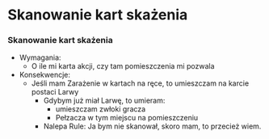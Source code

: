 # Skanowanie kart skażenia

### Skanowanie kart skażenia
- Wymagania:
    - O ile mi karta akcji, czy tam pomieszczenia mi pozwala
- Konsekwencje:
    - Jeśli mam Zarażenie w kartach na ręce, to umieszczam na karcie postaci Larwy
        - Gdybym już miał Larwę, to umieram:
            - umieszczam zwłoki gracza
            - Pełzacza w tym miejscu na pomieszczeniu
        - Nalepa Rule: Ja bym nie skanował, skoro mam, to przecież wiem.